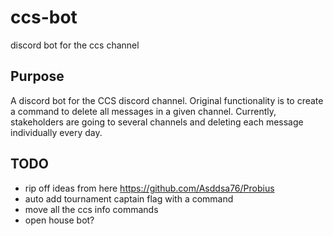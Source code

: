 # ccs-bot

discord bot for the ccs channel

## Purpose

A discord bot for the CCS discord channel. Original functionality is to create a command to delete all messages in a given channel. Currently, stakeholders are going to several channels and deleting each message individually every day.

## TODO

- rip off ideas from here https://github.com/Asddsa76/Probius
- auto add tournament captain flag with a command
- move all the ccs info commands
- open house bot?
